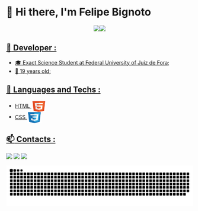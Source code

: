 # 👋 Hi there, I'm Felipe Bignoto  

<div align="center">
  <a href="https://github.com/Felipe-Bignoto">
  <img height="180em" src="https://github-readme-stats.vercel.app/api?username=Felipe-Bignoto&show_icons=true&theme=dracula&include_all_commits=true&count_private=true"/><img height="180em" src="https://github-readme-stats.vercel.app/api/top-langs/?username=Felipe-Bignoto&layout=compact&langs_count=7&theme=dracula"/>
</div>

## :dart: Developer :
  
- :mortar_board: Exact Science Student at Federal University of Juiz de Fora;
- :cake: 19 years old;

 

## :wrench: Languages and Techs :

<div style="display: inline_block">
  
 <ul>
  <li>HTML <img align="center" alt="HTML" height="30" width="40" src="https://raw.githubusercontent.com/devicons/devicon/master/icons/html5/html5-original.svg"></li>
  <li>CSS <img align="center" alt="CSS" height="30" width="40" src="https://raw.githubusercontent.com/devicons/devicon/master/icons/css3/css3-original.svg"></li>
</ul>
  
</div>

## :mailbox: Contacts :	
 
<div> 
  <a href="https://www.instagram.com/felipe_bignoto/" target="_blank"><img src="https://img.shields.io/badge/-Instagram-%23E4405F?style=for-the-badge&logo=instagram&logoColor=white" target="_blank"></a>
  <a href = "mailto:felipebignoto@gmail.com"><img src="https://img.shields.io/badge/-Gmail-%23333?style=for-the-badge&logo=gmail&logoColor=white" target="_blank"></a>
  <a href="https://www.linkedin.com/in/felipe-bignoto-palacio" target="_blank"><img src="https://img.shields.io/badge/-LinkedIn-%230077B5?style=for-the-badge&logo=linkedin&logoColor=white" target="_blank"></a> 
</div> 


![Snake animation](https://github.com/Felipe-Bignoto/Felipe-Bignoto/blob/output/github-contribution-grid-snake.svg)
